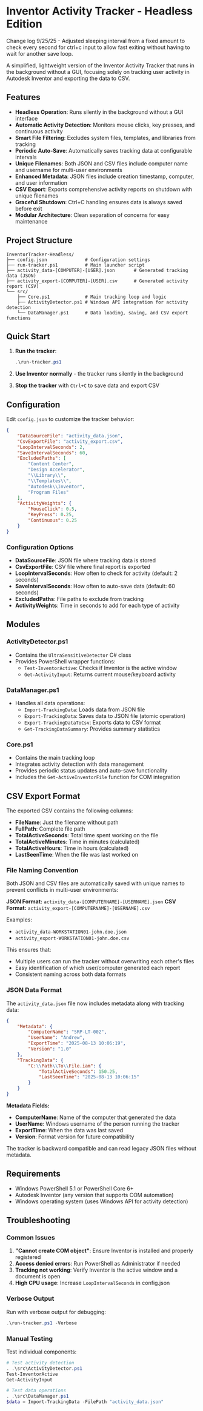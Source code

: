 # Inventor Activity Tracker - Headless Edition


Change log
9/25/25 - Adjusted sleeping interval from a fixed amount to check every second for ctrl+c input to allow fast exiting without having to wait for another save loop.






A simplified, lightweight version of the Inventor Activity Tracker that runs in the background without a GUI, focusing solely on tracking user activity in Autodesk Inventor and exporting the data to CSV.

## Features

- **Headless Operation**: Runs silently in the background without a GUI interface
- **Automatic Activity Detection**: Monitors mouse clicks, key presses, and continuous activity
- **Smart File Filtering**: Excludes system files, templates, and libraries from tracking
- **Periodic Auto-Save**: Automatically saves tracking data at configurable intervals
- **Unique Filenames**: Both JSON and CSV files include computer name and username for multi-user environments
- **Enhanced Metadata**: JSON files include creation timestamp, computer, and user information
- **CSV Export**: Exports comprehensive activity reports on shutdown with unique filenames
- **Graceful Shutdown**: Ctrl+C handling ensures data is always saved before exit
- **Modular Architecture**: Clean separation of concerns for easy maintenance

## Project Structure

```
InventorTracker-Headless/
├── config.json              # Configuration settings
├── run-tracker.ps1          # Main launcher script
├── activity_data-[COMPUTER]-[USER].json       # Generated tracking data (JSON)
├── activity_export-[COMPUTER]-[USER].csv      # Generated activity report (CSV)
└── src/
    ├── Core.ps1             # Main tracking loop and logic
    ├── ActivityDetector.ps1 # Windows API integration for activity detection
    └── DataManager.ps1      # Data loading, saving, and CSV export functions
```

## Quick Start

1. **Run the tracker**:
   ```powershell
   .\run-tracker.ps1
   ```

2. **Use Inventor normally** - the tracker runs silently in the background

3. **Stop the tracker** with `Ctrl+C` to save data and export CSV

## Configuration

Edit `config.json` to customize the tracker behavior:

```json
{
    "DataSourceFile": "activity_data.json",
    "CsvExportFile": "activity_export.csv",
    "LoopIntervalSeconds": 2,
    "SaveIntervalSeconds": 60,
    "ExcludedPaths": [
        "Content Center",
        "Design Accelerator",
        "\\Library\\",
        "\\Templates\\",
        "Autodesk\\Inventor",
        "Program Files"
    ],
    "ActivityWeights": {
        "MouseClick": 0.5,
        "KeyPress": 0.25,
        "Continuous": 0.25
    }
}
```

### Configuration Options

- **DataSourceFile**: JSON file where tracking data is stored
- **CsvExportFile**: CSV file where final report is exported
- **LoopIntervalSeconds**: How often to check for activity (default: 2 seconds)
- **SaveIntervalSeconds**: How often to auto-save data (default: 60 seconds)
- **ExcludedPaths**: File paths to exclude from tracking
- **ActivityWeights**: Time in seconds to add for each type of activity

## Modules

### ActivityDetector.ps1
- Contains the `UltraSensitiveDetector` C# class
- Provides PowerShell wrapper functions:
  - `Test-InventorActive`: Checks if Inventor is the active window
  - `Get-ActivityInput`: Returns current mouse/keyboard activity

### DataManager.ps1
- Handles all data operations:
  - `Import-TrackingData`: Loads data from JSON file
  - `Export-TrackingData`: Saves data to JSON file (atomic operation)
  - `Export-TrackingDataToCsv`: Exports data to CSV format
  - `Get-TrackingDataSummary`: Provides summary statistics

### Core.ps1
- Contains the main tracking loop
- Integrates activity detection with data management
- Provides periodic status updates and auto-save functionality
- Includes the `Get-ActiveInventorFile` function for COM integration

## CSV Export Format

The exported CSV contains the following columns:

- **FileName**: Just the filename without path
- **FullPath**: Complete file path
- **TotalActiveSeconds**: Total time spent working on the file
- **TotalActiveMinutes**: Time in minutes (calculated)
- **TotalActiveHours**: Time in hours (calculated)
- **LastSeenTime**: When the file was last worked on

### File Naming Convention

Both JSON and CSV files are automatically saved with unique names to prevent conflicts in multi-user environments:

**JSON Format:** `activity_data-[COMPUTERNAME]-[USERNAME].json`
**CSV Format:** `activity_export-[COMPUTERNAME]-[USERNAME].csv`

Examples: 
- `activity_data-WORKSTATION01-john.doe.json`
- `activity_export-WORKSTATION01-john.doe.csv`

This ensures that:
- Multiple users can run the tracker without overwriting each other's files
- Easy identification of which user/computer generated each report
- Consistent naming across both data formats

### JSON Data Format

The `activity_data.json` file now includes metadata along with tracking data:

```json
{
    "Metadata": {
        "ComputerName": "SRP-LT-002",
        "UserName": "Andrew",
        "ExportTime": "2025-08-13 10:06:19",
        "Version": "1.0"
    },
    "TrackingData": {
        "C:\\Path\\To\\File.iam": {
            "TotalActiveSeconds": 150.25,
            "LastSeenTime": "2025-08-13 10:06:15"
        }
    }
}
```

**Metadata Fields:**
- **ComputerName**: Name of the computer that generated the data
- **UserName**: Windows username of the person running the tracker
- **ExportTime**: When the data was last saved
- **Version**: Format version for future compatibility

The tracker is backward compatible and can read legacy JSON files without metadata.

## Requirements

- Windows PowerShell 5.1 or PowerShell Core 6+
- Autodesk Inventor (any version that supports COM automation)
- Windows operating system (uses Windows API for activity detection)

## Troubleshooting

### Common Issues

1. **"Cannot create COM object"**: Ensure Inventor is installed and properly registered
2. **Access denied errors**: Run PowerShell as Administrator if needed
3. **Tracking not working**: Verify Inventor is the active window and a document is open
4. **High CPU usage**: Increase `LoopIntervalSeconds` in config.json

### Verbose Output

Run with verbose output for debugging:
```powershell
.\run-tracker.ps1 -Verbose
```

### Manual Testing

Test individual components:
```powershell
# Test activity detection
. .\src\ActivityDetector.ps1
Test-InventorActive
Get-ActivityInput

# Test data operations  
. .\src\DataManager.ps1
$data = Import-TrackingData -FilePath "activity_data.json"
```
